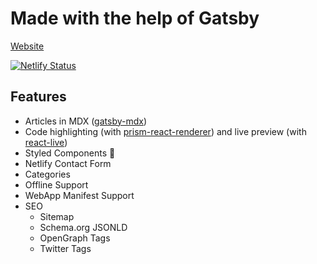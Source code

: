# Made with the help of Gatsby

[Website](https://josuzuki.netlify.com/)

[![Netlify Status](https://api.netlify.com/api/v1/badges/caa29496-9e93-4bad-ae74-e72495100da6/deploy-status)](https://app.netlify.com/sites/josuzuki/deploys)

## Features

- Articles in MDX ([gatsby-mdx](https://github.com/ChristopherBiscardi/gatsby-mdx))
- Code highlighting (with [prism-react-renderer](https://github.com/FormidableLabs/prism-react-renderer)) and live preview (with [react-live](https://github.com/FormidableLabs/react-live))
- Styled Components 💅
- Netlify Contact Form
- Categories
- Offline Support
- WebApp Manifest Support
- SEO
  - Sitemap
  - Schema.org JSONLD
  - OpenGraph Tags
  - Twitter Tags
